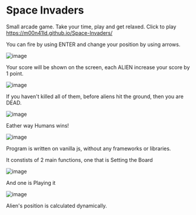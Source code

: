 # Space Invaders
Small arcade game. 
Take your time, play and get relaxed. 
Click to play https://m00n41ld.github.io/Space-Invaders/

You can fire by using ENTER and change your position by using arrows.

![image](https://user-images.githubusercontent.com/105647939/221400941-445a4910-dfd6-430c-b1b4-292190b1009b.png)

Your score will be shown on the screen, each ALIEN increase your score by 1 point.

![image](https://user-images.githubusercontent.com/105647939/221400999-c2c005b8-49f0-4f01-a9ae-af375ca0dacc.png)

If you haven't killed all of them, before aliens hit the ground, then you are DEAD. 

![image](https://user-images.githubusercontent.com/105647939/221401072-0cbd4ff8-7edb-48f0-905f-421fe8202ccd.png)

Eather way Humans wins!

![image](https://user-images.githubusercontent.com/105647939/221401107-f63241aa-4440-4dbd-aac3-7ce775345e9b.png)


Program is written on vanilla js, without any frameworks or libraries.

It constists of 2 main functions, one that is Setting the Board

![image](https://user-images.githubusercontent.com/105647939/221401720-c8c7a04c-b07e-4de3-a12f-0f8131d65691.png)

And one is Playing it

![image](https://user-images.githubusercontent.com/105647939/221401754-82a55f1f-fcab-411e-a5bd-0b135ede43c0.png)

Alien's position is calculated dynamically.
